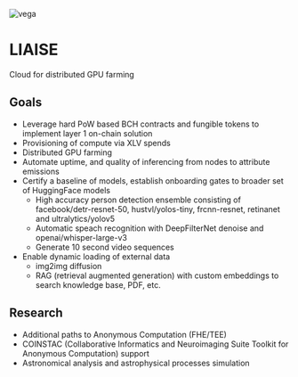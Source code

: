 ![vega](https://lovetillion.org/i/vega.png)
# LIAISE
Cloud for distributed GPU farming

## Goals

* Leverage hard PoW based BCH contracts and fungible tokens to implement layer 1 on-chain solution
* Provisioning of compute via XLV spends
* Distributed GPU farming
* Automate uptime, and quality of inferencing from nodes to attribute emissions
* Certify a baseline of models, establish onboarding gates to broader set of HuggingFace models
  * High accuracy person detection ensemble consisting of facebook/detr-resnet-50, hustvl/yolos-tiny, frcnn-resnet, retinanet and ultralytics/yolov5
  * Automatic speach recognition with DeepFilterNet denoise and openai/whisper-large-v3
  * Generate 10 second video sequences
* Enable dynamic loading of external data
  * img2img diffusion
  * RAG (retrieval augmented generation) with custom embeddings to search knowledge base, PDF, etc.

## Research

* Additional paths to Anonymous Computation (FHE/TEE)
* COINSTAC (Collaborative Informatics and Neuroimaging Suite Toolkit for Anonymous Computation) support
* Astronomical analysis and astrophysical processes simulation
